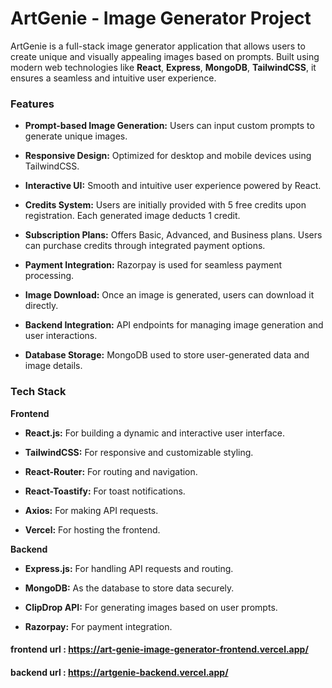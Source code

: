 # ArtGenie - Image Generator Project 

ArtGenie is a full-stack image generator application that allows users to create unique and visually appealing images based on prompts. Built using modern web technologies like **React**, **Express**, **MongoDB**, **TailwindCSS**, it ensures a seamless and intuitive user experience.

### Features

- **Prompt-based Image Generation:** Users can input custom prompts to generate unique images.

- **Responsive Design:** Optimized for desktop and mobile devices using TailwindCSS.

- **Interactive UI:** Smooth and intuitive user experience powered by React.

- **Credits System:** Users are initially provided with 5 free credits upon registration. Each generated image deducts 1 credit.

- **Subscription Plans:** Offers Basic, Advanced, and Business plans. Users can purchase credits through integrated payment options.

- **Payment Integration:** Razorpay is used for seamless payment processing.

- **Image Download:** Once an image is generated, users can download it directly.

- **Backend Integration:** API endpoints for managing image generation and user interactions.

- **Database Storage:** MongoDB used to store user-generated data and image details.

### Tech Stack

**Frontend**

- **React.js:** For building a dynamic and interactive user interface.

- **TailwindCSS:** For responsive and customizable styling.

- **React-Router:** For routing and navigation.

- **React-Toastify:** For toast notifications.

- **Axios:** For making API requests.

- **Vercel:** For hosting the frontend.

**Backend**

- **Express.js:** For handling API requests and routing.

- **MongoDB:** As the database to store data securely.

- **ClipDrop API:** For generating images based on user prompts.

- **Razorpay:** For payment integration.

#### frontend url : https://art-genie-image-generator-frontend.vercel.app/

#### backend url : https://artgenie-backend.vercel.app/
